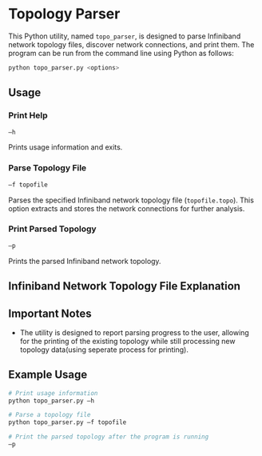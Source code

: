 # Topology Parser

This Python utility, named `topo_parser`, is designed to parse Infiniband network topology files, discover network connections, and print them. 
The program can be run from the command line using Python as follows:

```bash
python topo_parser.py <options>
```

## Usage

### Print Help
```bash
–h
```
Prints usage information and exits.

### Parse Topology File
```bash
–f topofile
```
Parses the specified Infiniband network topology file (`topofile.topo`). 
This option extracts and stores the network connections for further analysis.

### Print Parsed Topology
```bash
–p
```
Prints the parsed Infiniband network topology. 


## Infiniband Network Topology File Explanation



## Important Notes

- The utility is designed to report parsing progress to the user, allowing for the printing of the existing topology while still processing new topology data(using seperate process for printing).

## Example Usage

```bash
# Print usage information
python topo_parser.py –h

# Parse a topology file
python topo_parser.py –f topofile

# Print the parsed topology after the program is running
–p
```


